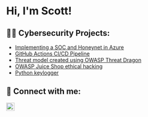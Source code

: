 <h1>Hi, I'm Scott! 

<h2>👨‍💻 Cybersecurity Projects:</h2>

  - [Implementing a SOC and Honeynet in Azure](https://github.com/thetascott/Azure-Honeynet/)
  - [GitHub Actions CI/CD Pipeline](https://github.com/thetascott/ci-cd-public/)
  - [Threat model created using OWASP Threat Dragon](https://github.com/thetascott/threat-modeling)
  - [OWASP Juice Shop ethical hacking](https://github.com/thetascott/OWASP-Juice-Shop)
  - [Python keylogger](https://github.com/thetascott/Python-keylogger/)

<h2> 🤳 Connect with me:</h2>

[<img align="left" alt="ScottSlivnik | LinkedIn" width="22px" src="https://cdn.jsdelivr.net/npm/simple-icons@v3/icons/linkedin.svg" />][linkedin]

[linkedin]: https://www.linkedin.com/in/scott-slivnik-772b92190/
